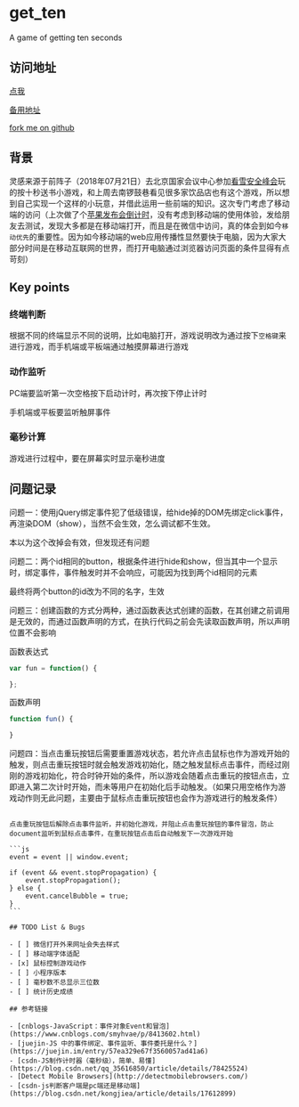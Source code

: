 # get_ten
A game of getting ten seconds

## 访问地址

[点我](https://dawnfar.top/)

[备用地址](https://barnett617.github.io/get_ten)

[fork me on github](https://github.com/barnett617/get_ten)

## 背景

灵感来源于前阵子（2018年07月21日）去北京国家会议中心参加[看雪安全峰会](https://www.bagevent.com/event/1134294)玩的按十秒送书小游戏，和上周去南锣鼓巷看见很多家饮品店也有这个游戏，所以想到自己实现一个这样的小玩意，并借此运用一些前端的知识。这次专门考虑了移动端的访问（上次做了个[苹果发布会倒计时](https://barnett617.github.io/apple_time)，没有考虑到移动端的使用体验，发给朋友去测试，发现大多都是在移动端打开，而且是在微信中访问，真的体会到如今`移动优先`的重要性。因为如今移动端的web应用传播性显然要快于电脑，因为大家大部分时间是在移动互联网的世界，而打开电脑通过浏览器访问页面的条件显得有点苛刻）

## Key points

### 终端判断

根据不同的终端显示不同的说明，比如电脑打开，游戏说明改为通过按下`空格键`来进行游戏，而手机端或平板端通过触摸屏幕进行游戏

### 动作监听

PC端要监听第一次空格按下启动计时，再次按下停止计时

手机端或平板要监听触屏事件

### 毫秒计算

游戏进行过程中，要在屏幕实时显示毫秒进度

## 问题记录

问题一：使用jQuery绑定事件犯了低级错误，给hide掉的DOM先绑定click事件，再渲染DOM（show），当然不会生效，怎么调试都不生效。

本以为这个改掉会有效，但发现还有问题

问题二：两个id相同的button，根据条件进行hide和show，但当其中一个显示时，绑定事件，事件触发时并不会响应，可能因为找到两个id相同的元素

最终将两个button的id改为不同的名字，生效

问题三：创建函数的方式分两种，通过函数表达式创建的函数，在其创建之前调用是无效的，而通过函数声明的方式，在执行代码之前会先读取函数声明，所以声明位置不会影响

函数表达式
```js
var fun = function() {

};
```

函数声明
```js
function fun() {

}
```

问题四：当点击重玩按钮后需要重置游戏状态，若允许点击鼠标也作为游戏开始的触发，则点击重玩按钮时就会触发游戏初始化，随之触发鼠标点击事件，而经过刚刚的游戏初始化，符合时钟开始的条件，所以游戏会随着点击重玩的按钮点击，立即进入第二次计时开始，而未等用户在初始化后手动触发。（如果只用空格作为游戏动作则无此问题，主要由于鼠标点击重玩按钮也会作为游戏进行的触发条件）

~~~解决方案：暂时去掉通过鼠标触发游戏进行，若有好的方案欢迎提PR~~~

点击重玩按钮后解除点击事件监听，并初始化游戏，并阻止点击重玩按钮的事件冒泡，防止document监听到鼠标点击事件，在重玩按钮点击后自动触发下一次游戏开始

```js
event = event || window.event;

if (event && event.stopPropagation) {
    event.stopPropagation();
} else {
    event.cancelBubble = true;
}
```

## TODO List & Bugs

- [ ] 微信打开外来网址会失去样式
- [ ] 移动端字体适配
- [x] 鼠标控制游戏动作
- [ ] 小程序版本
- [ ] 毫秒数不总显示三位数
- [ ] 统计历史成绩

## 参考链接

- [cnblogs-JavaScript：事件对象Event和冒泡](https://www.cnblogs.com/smyhvae/p/8413602.html)
- [juejin-JS 中的事件绑定、事件监听、事件委托是什么？](https://juejin.im/entry/57ea329e67f3560057ad41a6)
- [csdn-JS制作计时器（毫秒级），简单、易懂](https://blog.csdn.net/qq_35616850/article/details/78425524)
- [Detect Mobile Browsers](http://detectmobilebrowsers.com/)
- [csdn-js判断客户端是pc端还是移动端](https://blog.csdn.net/kongjiea/article/details/17612899)
